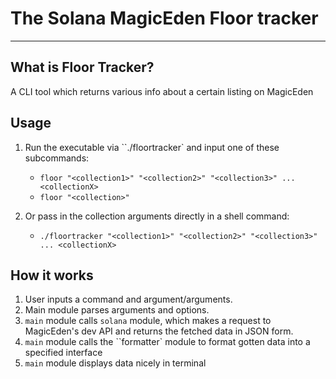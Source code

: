 # The Solana MagicEden Floor tracker

---

## What is Floor Tracker?

A CLI tool which returns various info about a certain listing on MagicEden

## Usage

1. Run the executable via ``./floortracker` and input one of these subcommands:

   - `floor "<collection1>" "<collection2>" "<collection3>" ... <collectionX>`
   - `floor "<collection>"`

2. Or pass in the collection arguments directly in a shell command:
   - `./floortracker "<collection1>" "<collection2>" "<collection3>" ... <collectionX>`

## How it works

1. User inputs a command and argument/arguments.
2. Main module parses arguments and options.
3. `main` module calls `solana` module, which makes a request to MagicEden's dev API and returns the fetched data in JSON form.
4. `main` module calls the ``formatter` module to format gotten data into a specified interface
5. `main` module displays data nicely in terminal
